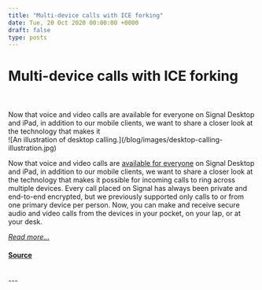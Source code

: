 ```yaml
---
title: "Multi-device calls with ICE forking"
date: Tue, 20 Oct 2020 00:00:00 +0000
draft: false
type: posts
---
```

# Multi-device calls with ICE forking

<br/>

<br/>
 Now that voice and video calls are available for everyone on Signal Desktop and iPad, in addition to our mobile clients, we want to share a closer look at the technology that makes it
<br/>
![An illustration of desktop calling.](/blog/images/desktop-calling-illustration.jpg)

Now that voice and video calls are [available for everyone](/blog/desktop-calling-beta) on Signal Desktop and iPad, in addition to our mobile clients, we want to share a closer look at the technology that makes it possible for incoming calls to ring across multiple devices. Every call placed on Signal has always been private and end-to-end encrypted, but we previously supported only calls to or from one primary device per person. Now, you can make and receive secure audio and video calls from the devices in your pocket, on your lap, or at your desk.

[_Read more..._](https://signal.org/blog/ice-forking/)

#### [Source](https://signal.org/blog/ice-forking/)

<br/>
---
